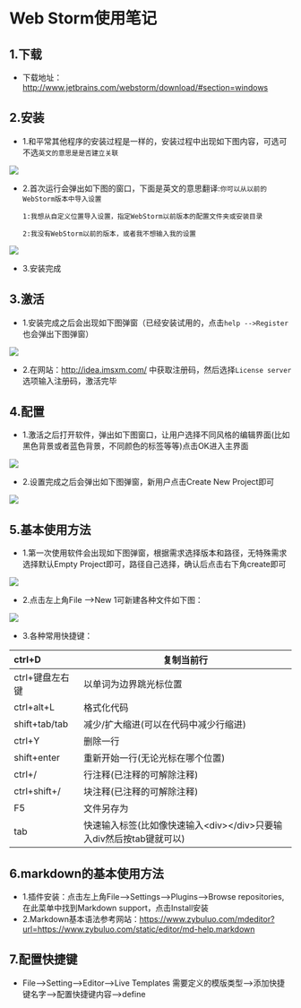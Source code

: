 # Web Storm使用笔记	

## 1.下载

* 下载地址：http://www.jetbrains.com/webstorm/download/#section=windows

## 2.安装

* 1.和平常其他程序的安装过程是一样的，安装过程中出现如下图内容，可选可不选`英文的意思是是否建立关联`

![](https://thumbnail0.baidupcs.com/thumbnail/ebfe8572810093f2be5ff18387304365?fid=3359068741-250528-402103128776156&time=1489507200&rt=sh&sign=FDTAER-DCb740ccc5511e5e8fedcff06b081203-Kp8zKwXIJkkUoadBWAuH0va7pYg%3D&expires=8h&chkv=0&chkbd=0&chkpc=&dp-logid=1693368673512367146&dp-callid=0&size=c710_u400&quality=100)


* 2.首次运行会弹出如下图的窗口，下面是英文的意思翻译:`你可以从以前的WebStorm版本中导入设置`

   `1:我想从自定义位置导入设置，指定WebStorm以前版本的配置文件夹或安装目录`

   `2:我没有WebStorm以前的版本，或者我不想输入我的设置`
   
![](https://thumbnail0.baidupcs.com/thumbnail/cf37fca20b5d1566768b69ae1ea454ed?fid=3359068741-250528-857444283586412&time=1489507200&rt=sh&sign=FDTAER-DCb740ccc5511e5e8fedcff06b081203-L%2BZQ8oB2Ud%2F%2Bdsi4eb6VsPDh2s8%3D&expires=8h&chkv=0&chkbd=0&chkpc=&dp-logid=1694007492445505087&dp-callid=0&size=c710_u400&quality=100) 

* 3.安装完成

## 3.激活

* 1.安装完成之后会出现如下图弹窗（已经安装试用的，点击`help -->Register`也会弹出下图弹窗）

![](https://thumbnail0.baidupcs.com/thumbnail/e8eebfaf7a835be902fd7ca1f63514bf?fid=3359068741-250528-457152460087686&time=1489557600&rt=sh&sign=FDTAER-DCb740ccc5511e5e8fedcff06b081203-x8uZ6VZEFftnnVRIc5%2FDC0dOqOc%3D&expires=8h&chkv=0&chkbd=0&chkpc=&dp-logid=1707429127861127036&dp-callid=0&size=c710_u400&quality=100)

* 2.在网站：http://idea.imsxm.com/ 中获取注册码，然后选择`License server`选项输入注册码，激活完毕

## 4.配置

* 1.激活之后打开软件，弹出如下图窗口，让用户选择不同风格的编辑界面(比如黑色背景或者蓝色背景，不同颜色的标签等等)点击OK进入主界面

![](https://thumbnail0.baidupcs.com/thumbnail/ad44e6be173dc69891b814451b6a50b9?fid=3359068741-250528-748949823373147&time=1489561200&rt=sh&sign=FDTAER-DCb740ccc5511e5e8fedcff06b081203-bz5ph0iXkKrUAGtQk09RyEzj3MA%3D&expires=8h&chkv=0&chkbd=0&chkpc=&dp-logid=1707588306866577137&dp-callid=0&size=c710_u400&quality=100)

* 2.设置完成之后会弹出如下图弹窗，新用户点击Create New Project即可

![](https://thumbnail0.baidupcs.com/thumbnail/68392c4f621bb1824089d25025d981f9?fid=3359068741-250528-365379457147812&time=1489561200&rt=sh&sign=FDTAER-DCb740ccc5511e5e8fedcff06b081203-PqhNsWGVYGUlAspRJguIMjZAc44%3D&expires=8h&chkv=0&chkbd=0&chkpc=&dp-logid=1707695974717830659&dp-callid=0&size=c710_u400&quality=100)

## 5.基本使用方法

* 1.第一次使用软件会出现如下图弹窗，根据需求选择版本和路径，无特殊需求选择默认Empty Project即可，路径自己选择，确认后点击右下角create即可

![](https://thumbnail0.baidupcs.com/thumbnail/7d3be64ac49c291777095bc551536969?fid=3359068741-250528-768763471268633&time=1489561200&rt=sh&sign=FDTAER-DCb740ccc5511e5e8fedcff06b081203-1EXhoUrIZl6383O1qBtPldg%2BrVU%3D&expires=8h&chkv=0&chkbd=0&chkpc=&dp-logid=1707835084109131828&dp-callid=0&size=c710_u400&quality=100)

* 2.点击左上角File -->New 1可新建各种文件如下图：

![](https://thumbnail0.baidupcs.com/thumbnail/b3b7985346252c19f4be6ee33c711e69?fid=3359068741-250528-792192620870574&time=1489561200&rt=sh&sign=FDTAER-DCb740ccc5511e5e8fedcff06b081203-3tK9yhR%2FxbUyx1YlcJpUZ172aOc%3D&expires=8h&chkv=0&chkbd=0&chkpc=&dp-logid=1708115853357892267&dp-callid=0&size=c710_u400&quality=100)

* 3.各种常用快捷键：

| ctrl+D               |     复制当前行 |
| :-------------------|-------------------|
| ctrl+键盘左右键        |     以单词为边界跳光标位置 |
| ctrl+alt+L           |     格式化代码 |
| shift+tab/tab        |     减少/扩大缩进(可以在代码中减少行缩进) |
| ctrl+Y               |     删除一行 |
| shift+enter          |     重新开始一行(无论光标在哪个位置) |
| ctrl+/               |     行注释(已注释的可解除注释) |
| ctrl+shift+/         |     块注释(已注释的可解除注释) |
| F5                   |     文件另存为 |
| tab                  |     快速输入标签(比如像快速输入&lt;div&gt;&lt;/div&gt;只要输入div然后按tab键就可以) |

## 6.markdown的基本使用方法

* 1.插件安装：点击左上角File-->Settings-->Plugins-->Browse repositories,在此菜单中找到Markdown support，点击Install安装
* 2.Markdown基本语法参考网站：https://www.zybuluo.com/mdeditor?url=https://www.zybuluo.com/static/editor/md-help.markdown

## 7.配置快捷键

* File-->Setting-->Editor-->Live Templates 需要定义的模版类型-->添加快捷键名字-->配置快捷键内容-->define
